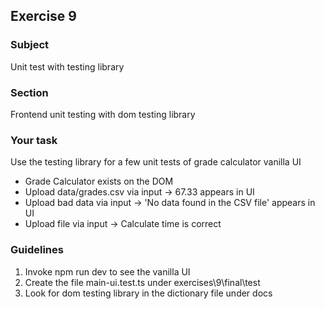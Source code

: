 <h2>Exercise 9</h2>

<h3>Subject</h3> 
Unit test with testing library  

<h3>Section</h3>
Frontend unit testing with dom testing library


<h3>Your task</h3>
Use the testing library for a few unit tests of grade calculator vanilla UI
<ul>
<li>Grade Calculator exists on the DOM</li>
<li>Upload data/grades.csv via input -> 67.33 appears in UI</li>
<li>Upload bad data via input -> 'No data found in the CSV file' appears in UI</li>
<li>Upload file via input -> Calculate time is correct</li>
</ul>

<h3>Guidelines</h3>
<ol>
<li>Invoke npm run dev to see the vanilla UI</li>
<li>Create the file main-ui.test.ts under  exercises\9\final\test</li>
<li>Look for dom testing library in the dictionary file under docs</li>
</ol>
